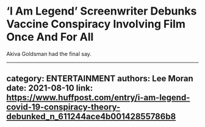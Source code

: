 # ‘I Am Legend’ Screenwriter Debunks Vaccine Conspiracy Involving Film Once And For All

Akiva Goldsman had the final say.

---
category: ENTERTAINMENT
authors: Lee Moran
date: 2021-08-10
link: https://www.huffpost.com/entry/i-am-legend-covid-19-conspiracy-theory-debunked_n_611244ace4b00142855786b8
---
